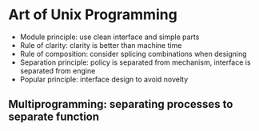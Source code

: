 # Art of Unix Programming

+ Module principle: use clean interface and simple parts
+ Rule of clarity: clarity is better than machine time
+ Rule of composition: consider splicing combinations when designing
+ Separation principle: policy is separated from mechanism, interface is separated from engine
+ Popular principle: interface design to avoid novelty

## Multiprogramming: separating processes to separate function

